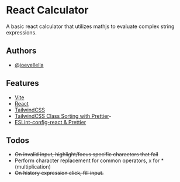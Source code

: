 # React Calculator

A basic react calculator that utilizes mathjs to evaluate complex string expressions.

## Authors

- [@joevellella](https://www.github.com/valhallaco)

## Features

- [Vite](https://vitest.dev/)
- [React](https://scrimba.com/learn/learnreact)
- [TailwindCSS](https://tailwindcss.com/)
- [TailwindCSS Class Sorting with Prettier](https://tailwindcss.com/blog/automatic-class-sorting-with-prettier)-
- [ESLint-config-react & Prettier](https://www.imaginarycloud.com/blog/how-to-configure-eslint-prettier-in-react/)

## Todos

- ~~On invalid input, highlight/focus specific characters that fail~~
- Perform character replacement for common operators, x for \* (multiplication)
- ~~On history expression click, fill input.~~

